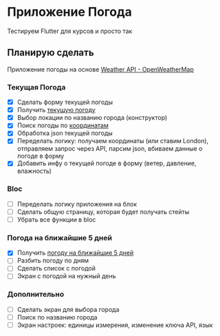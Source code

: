 # Приложение Погода
Тестируем Flutter для курсов и просто так

## Планирую сделать
Приложение погоды на основе [Weather API - OpenWeatherMap](https://openweathermap.org/api)

### Текущая Погода
- [x] Сделать форму текущей погоды
- [x] Получить [текущую погоду](https://openweathermap.org/current)
- [x] Выбор локации по названию города (конструктор)
- [x] Поиск погоды по [координатам](https://pub.dev/packages/location)
- [x] Обработка json текущей погоды
- [x] Переделать логику: получаем координаты (или ставим London), отправляем запрос через API, парсим json, вбиваем данные о погоде в форму
- [x] Добавить инфу о текущей погоде в форму (ветер, давление, влажность)
### Bloc
- [ ] Переделать логику приложения на блок
- [ ] Сделать общую страницу, которая будет получать стейты
- [ ] Убрать все функции в bloc
### Погода на ближайшие 5 дней
- [x] Получить [погоду на ближайшие 5 дней](https://openweathermap.org/forecast5)
- [ ] Разбить погоду по дням
- [ ] Сделать список с погодой
- [ ] Экран с погодой на нужный день
### Дополнительно
- [ ] Сделать экран для выбора города
- [ ] Поиск по названию города
- [ ] Экран настроек: единицы измерения, изменение ключа API, язык
